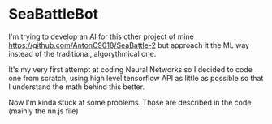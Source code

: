 # SeaBattleBot

I'm trying to develop an AI for this other project of mine 
https://github.com/AntonC9018/SeaBattle-2 
but approach it the ML way instead of the traditional, algorythmical one.

It's my very first attempt at coding Neural Networks so I decided to code one from scratch, 
using high level tensorflow API as little as possible so that I understand the math behind this better.

Now I'm kinda stuck at some problems. Those are described in the code (mainly the nn.js file)
